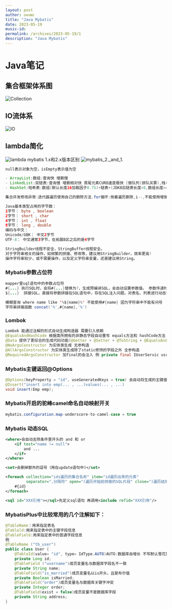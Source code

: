 ```yaml
---
layout: post
author: ᴢʜᴀɴɢ
title: "Java Mybatis"
date: 2023-05-19
music-id: 
permalink: /archives/2023-05-19/1
description: "Java Mybatis"
---
```


# Java笔记
## 集合框架体系图
![Collection](https://aroucc.oss-cn-hangzhou.aliyuncs.com/images/Collection.png)
## IO流体系
![IO](https://aroucc.oss-cn-hangzhou.aliyuncs.com/images/IO%E6%B5%81%E4%BD%93%E7%B3%BB.png)
## lambda简化
![lambda](https://aroucc.oss-cn-hangzhou.aliyuncs.com/images/%E5%8C%BF%E5%90%8D%E5%86%85%E9%83%A8%E7%B1%BB%E6%88%90lambda.png)
mybatis 1.x和2.x版本区别
![mybatis_2._and_1.](https://aroucc.oss-cn-hangzhou.aliyuncs.com/images/mybatis.png)
```java
null表示对象为空，isEmpty表示值为空

- ArrayList:数组:查询快 增删慢
- LinkedList:双链表:查询慢 增删相对快 首尾元素CURD速度极快 [做队列(排队买票),栈(弹夹)适合]
- HashSet:哈希表:数组(默认长度16加载因子0.75)+链表+(JDK8后链表长度>8,数组长度>=64自动链表转成红黑树)

集合并发修改异常:迭代器遍历使用自己的删除方法.for循环:倒着遍历删除,i--,不能使用增强for循环
```

```java
Java基本类型占用的字节数：
1字节： byte , boolean
2字节： short , char
4字节： int , float
8字节： long , double
编码与中文：
Unicode/GBK： 中文2字节
UTF-8： 中文通常3字节，在拓展B区之后的是4字节
```

```java
StringBuilder线程不安全，StringBuffer线程安全。
对于字符串相关的操作，如频繁的拼接、修改等，建议用StringBuilder，效率更高!
操作字符串较少，或不需要操作，以及定义字符串变量，还是建议用String。
```
### Mybatis参数占位符
```java
mapper里sql语句中的参数占位符
#{...} 执行SQL时，会将#{...}替换为?，生成预编译SQL，会自动设置参数值。 参数传递时使用。
${...}  拼接SQL，直接将参数拼接在SQL语句中，存在SQL注入问题。对表名、列表进行动态设置时使用。
        
模糊查询 where name like '%${name}%' 不能使用#{name} 因为字符串中不能有问号
字符串拼接函数 concat('%',#{name},'%')
```
### Lombok
```java
Lombok 能通过注解的形式自动生成构造器 需要引入依赖
@EqualsAndHashCode 根据类所拥有的非静态字段自动重写 equals方法和 hashCode方法
@Data 提供了更综合的生成代码功能(@Getter + @Setter + @ToString + @EqualsAndHashCode)
@NoArgsConstructor 为实体类生成 无参构造
@AllArgsConstructor 为实体类生成除了static修饰的字段之外 全参构造
@RequiredArgsConstructor 加final的会注入 例 private final IUserServic usrSrvice;
```
### Mybatis主键返回@Options
```java
@Options(keyProperty = "id", useGeneratedKeys = true) 会自动将生成的主键值，赋值给emp对象的id属性
@Insert("insert into emp(... , ...)values(... , ...)
void insert(Emp emp);
```
### Mybatis开启的驼峰camel命名自动映射开关
```java
mybatis.configuration.map-underscore-to-camel-case = true
```
### Mybatis 动态SQL
```xml
<where>会自动去除条件里开头的 and 和 or
    <if test="name != null"> 
        and ...
    </if>
</where>

<set>会删掉额外的逗号（用在update语句中)</set>

<foreach collection="ids遍历的集合名称" item="id遍历出来的元素" 
         separator=",分隔符" open="(遍历开始前拼接的SQL片段" close=")遍历结束后拼接的SQL片段">
    #{id}
</foreach>

<sql id="XXX引用"></sql>先定义sql语句 再调用<include refid="XXX引用"/>
```
### MybatisPlus中比较常用的几个注解如下：
```java
@TableName：用来指定表名
@Tableld:用来指定表中的主键字段信息
@TableField:用来指定表中的普通字段信息
例
@TableName ("tb_user")
public class User {
    @TableId(value= "id", type= IdType.AUTO)AUTO:数据库自增长 不写默认雪花算法
    private Long id;
    @TableField ("username")成员变量名与数据库字段名不一致
    private String name;
    @TableField("is_married")成员变量名以is开头，且是布尔值
    private Boolean isMarried;
    @TableField("order")成员变量名与数据库关键字冲突
    private Integer order;
    @TableField(exist = false)成员变量不是数据库字段
    private String address;
}
```